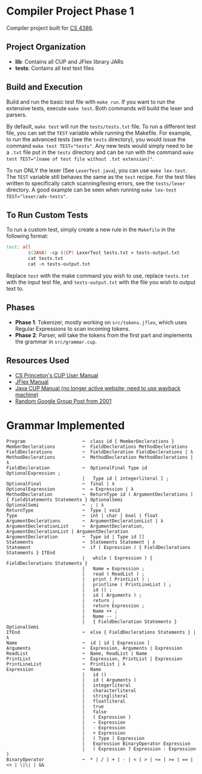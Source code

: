 # Compiler Project Phase 1

Compiler project built for [CS 4386](https://catalog.utdallas.edu/2022/undergraduate/courses/cs4386).

## Project Organization

- **lib**: Contains all CUP and JFlex library JARs
- **tests**: Contains all test text files

## Build and Execution

Build and run the basic test file with `make run`. If you want to run the extensive tests, execute `make test`. Both commands will build the lexer and parsers.

By default, `make test` will run the `tests/tests.txt` file. To run a different test file, you can set the `TEST` variable while running the Makefile. For example, to run the advanced tests (see the `tests` directory), you would issue the command `make test TEST="tests"`. Any new tests would simply need to be a `.txt` file put in the `tests` directory and can be run with the command `make test TEST="[name of test file without .txt extension]"`.

To run ONLY the lexer (See `LexerTest.java`), you can use `make lex-test`. The `TEST` variable still behaves the same as the `test` recipe. For the test files written to specifically catch scanning/lexing errors, see the `tests/lexer` directory. A good example can be seen when running `make lex-test TEST="lexer/adv-tests"`.

## To Run Custom Tests

To run a custom test, simply create a new rule in the `Makefile` in the following format:

```Makefile
test: all
		$(JAVA) -cp $(CP) LexerTest tests.txt > tests-output.txt
		cat tests.txt
		cat -n tests-output.txt
```

Replace `test` with the make command you wish to use, replace `tests.txt` with the input test file, and `tests-output.txt` with the file you wish to output text to.

## Phases

- **Phase 1**: Tokenizer, mostly working on `src/tokens.jflex`, which uses Regular Expressions to scan incoming tokens.
- **Phase 2**: Parser, will take the tokens from the first part and implements the grammar in `src/grammar.cup`.

## Resources Used

- [CS Princeton's CUP User Manual](https://www.cs.princeton.edu/~appel/modern/java/CUP/manual.html#spec)
- [JFlex Manual](https://jflex.de/manual.html#Example)
- [Java CUP Manual (no longer active website; need to use wayback machine)](https://web.archive.org/web/20220407005956/https://www2.cs.tum.edu/projects/cup/examples.php)
- [Random Google Group Post from 2001](https://groups.google.com/g/comp.compilers/c/fGHJWkTkZG8)

# Grammar Implemented

```
Program                     ➞  class id { MemberDeclerations }
MemberDeclerations          ➞  FieldDeclerations MethodDeclerations
FieldDeclerations           ➞  FieldDecleration FieldDeclerations | λ
MethodDeclerations          ➞  MethodDecleration MethodDeclerations | λ
FieldDecleration            ➞  OptionalFinal Type id OptionalExpression ;
                            |   Type id [ integerliteral ] ;
OptionalFinal               ➞  final | λ
OptionalExpression          ➞  = Expression | λ
MethodDecleration           ➞  ReturnType id ( ArgumentDeclerations ) { FieldStatements Statements } OptionalSemi
OptionalSemi                ➞  ; | λ
ReturnType                  ➞  Type | void
Type                        ➞  int | char | bool | float
ArgumentDeclerations        ➞  ArgumentDeclerationList | λ
ArgumentDeclerationList     ➞  ArgumentDecleration, ArgumentDeclerationList | ArgumentDecleration
ArgumentDecleration         ➞  Type id | Type id []
Statements                  ➞  Statements Statement | λ
Statement                   ➞  if ( Expression ) { FieldDeclerations Statements } IfEnd
                            |   while ( Expression ) { FieldDeclerations Statements }
                            |   Name = Expression ;
                            |   read ( ReadList ) ;
                            |   print ( PrintList ) ;
                            |   printline ( PrintLineList ) ;
                            |   id () ;
                            |   id ( Arguments ) ;
                            |   return ;
                            |   return Expression ;
                            |   Name ++ ;
                            |   Name -- ;
                            |   { FieldDecleration Statements } OptionalSemi
IfEnd                       ➞  else { FieldDeclerations Statements } | λ
Name                        ➞  id | id [ Expression ]
Arguments                   ➞  Expression, Arguments | Expression
ReadList                    ➞  Name, ReadList | Name
PrintList                   ➞  Expression, PrintList | Expression
PrintLineList               ➞  PrintList | λ  
Expression                  ➞  Name
                            |   id ()
                            |   id ( Arguments )
                            |   integerliteral
                            |   characterliteral
                            |   stringliteral
                            |   floatliteral
                            |   true
                            |   false
                            |   ( Expression )
                            |   ~ Expression
                            |   - Expression
                            |   + Expression
                            |   ( Type ) Expression
                            |   Expression BinaryOperator Expression
                            |   ( Expression ? Expression : Expression ) 
BinaryOperator              ➞  * | / | + | - | < | > | <= | >= | == | <> | \|\| | &&
```

